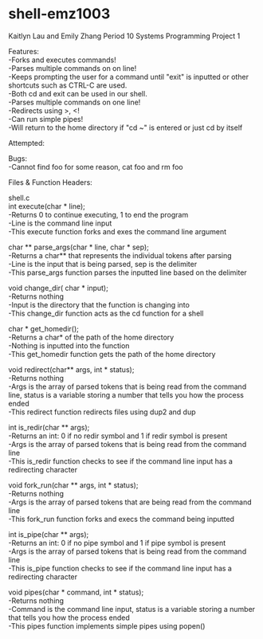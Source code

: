 # shell-emz1003

Kaitlyn Lau and Emily Zhang Period 10
Systems Programming Project 1

Features: <br />
  -Forks and executes commands!  <br />
  -Parses multiple commands on on line! <br />
  -Keeps prompting the user for a command until "exit" is inputted or other shortcuts such as CTRL-C are used. <br />
  -Both cd and exit can be used in our shell. <br />
  -Parses multiple commands on one line! <br />
  -Redirects using >, <! <br />
  -Can run simple pipes! <br />
  -Will return to the home directory if "cd ~" is entered or just cd by itself <br />

Attempted: <br />

Bugs: <br />
  -Cannot find foo for some reason, cat foo and rm foo


Files & Function Headers:

shell.c <br />
  int execute(char * line); <br />
    -Returns 0 to continue executing, 1 to end the program <br />
    -Line is the command line input <br />
    -This execute function forks and exes the command line argument

  char ** parse_args(char * line, char * sep); <br />
    -Returns a char** that represents the individual tokens after parsing <br />
    -Line is the input that is being parsed, sep is the delimiter <br />
    -This parse_args function parses the inputted line based on the delimiter <br />

  void change_dir( char * input); <br />
    -Returns nothing <br />
    -Input is the directory that the function is changing into <br />
    -This change_dir function acts as the cd function for a shell <br />

  char * get_homedir(); <br />
    -Returns a char* of the path of the home directory <br />
    -Nothing is inputted into the function <br />
    -This get_homedir function gets the path of the home directory <br />

  void redirect(char** args, int * status);<br />
    -Returns nothing<br />
    -Args is the array of parsed tokens that is being read from the command line, status is a variable storing a number that tells you how the process ended<br />
    -This redirect function redirects files using dup2 and dup<br />

  int is_redir(char ** args);<br />
    -Returns an int: 0 if no redir symbol and 1 if redir symbol is present<br />
    -Args is the array of parsed tokens that is being read from the command line<br />
    -This is_redir function checks to see if the command line input has a redirecting character<br />

  void fork_run(char ** args, int * status);<br />
    -Returns nothing<br />
    -Args is the array of parsed tokens that are being read from the command line<br />
    -This fork_run function forks and execs the command being inputted<br />

  int is_pipe(char ** args);<br />
    -Returns an int: 0 if no pipe symbol and 1 if pipe symbol is present<br />
    -Args is the array of parsed tokens that is being read from the command line<br />
    -This is_pipe function checks to see if the command line input has a redirecting character<br />

  void pipes(char * command, int * status);<br />
    -Returns nothing<br />
    -Command is the command line input, status is a variable storing a number that tells you how the process ended<br />
    -This pipes function implements simple pipes using popen()<br />
